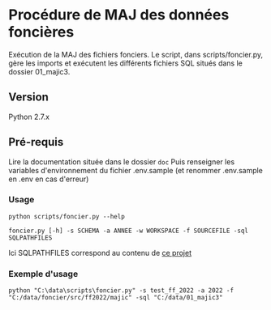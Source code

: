 # Procédure de MAJ des données foncières

Exécution de la MAJ des fichiers fonciers. Le script, dans scripts/foncier.py, gère les imports et exécutent les différents fichiers SQL situés dans le dossier 01_majic3.

## Version

Python 2.7.x

## Pré-requis

Lire la documentation située dans le dossier `doc`
Puis renseigner les variables d'environnement du fichier .env.sample (et renommer .env.sample en .env en cas d'erreur)

### Usage

```shell
python scripts/foncier.py --help
```

```
foncier.py [-h] -s SCHEMA -a ANNEE -w WORKSPACE -f SOURCEFILE -sql SQLPATHFILES
```

Ici SQLPATHFILES correspond au contenu de [ce projet](https://github.com/remifroger/foncier-majic-75-procedures-sql)

### Exemple d'usage

```shell
python "C:\data\scripts\foncier.py" -s test_ff_2022 -a 2022 -f "C:/data/foncier/src/ff2022/majic" -sql "C:/data/01_majic3"
```